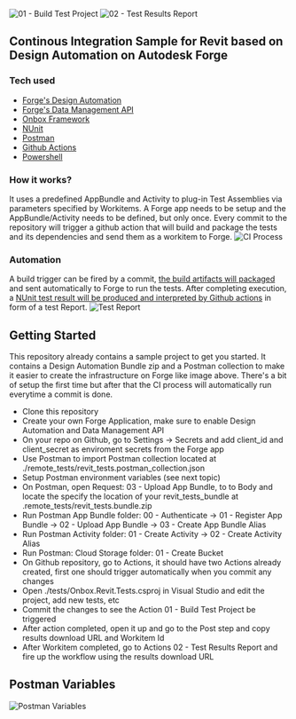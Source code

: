 ![01 - Build Test Project](https://github.com/engthiago/Onbox.Revit.Tests.Sample/workflows/01%20-%20Build%20Test%20Project/badge.svg)
![02 - Test Results Report](https://github.com/engthiago/Onbox.Revit.Tests.Sample/workflows/02%20-%20Test%20Results%20Report/badge.svg)
## Continous Integration Sample for Revit based on Design Automation on Autodesk Forge

### Tech used
- [Forge's Design Automation](https://forge.autodesk.com/en/docs/design-automation/v3/developers_guide/overview/)
- [Forge's Data Management API](https://forge.autodesk.com/en/docs/data/v2/overview/)
- [Onbox Framework](https://github.com/engthiago/Onboxframework)
- [NUnit](https://nunit.org/)
- [Postman](https://www.postman.com/)
- [Github Actions](https://github.com/features/actions)
- [Powershell](https://docs.microsoft.com/en-us/powershell)

### How it works?
It uses a predefined AppBundle and Activity to plug-in Test Assemblies via parameters specified by Workitems. A Forge app needs to be setup and the AppBundle/Activity needs to be defined, but only once. Every commit to the repository will trigger a github action that will build and package the tests and its dependencies and send them as a workitem to Forge.
![CI Process](https://raw.githubusercontent.com/engthiago/Onbox.Revit.Tests.Sample/master/CI.png)

### Automation
A build trigger can be fired by a commit, [the build artifacts will packaged](https://github.com/engthiago/Onbox.Revit.Tests.Sample/runs/1908490497?check_suite_focus=true) and sent automatically to Forge to run the tests. After completing execution, a [NUnit test result will be produced and interpreted by Github actions](https://github.com/engthiago/Onbox.Revit.Tests.Sample/runs/1908534974?check_suite_focus=true) in form of a test Report. 
![Test Report](https://raw.githubusercontent.com/engthiago/Onbox.Revit.Tests.Sample/master/test-report.png)

## Getting Started
This repository already contains a sample project to get you started. It contains a Design Automation Bundle zip and a Postman collection to make it easier to create the infrastructure on Forge like image above. There's a bit of setup the first time but after that the CI process will automatically run everytime a commit is done.
  - Clone this repository
  - Create your own Forge Application, make sure to enable Design Automation and Data Management API
  - On your repo on Github, go to Settings -> Secrets and add client_id and client_secret as enviroment secrets from the Forge app 
  - Use Postman to import Postman collection located at ./remote_tests/revit_tests.postman_collection.json
  - Setup Postman environment variables (see next topic)
  - On Postman, open Request: 03 - Upload App Bundle, to to Body and locate the specify the location of your revit_tests_bundle at .remote_tests/revit_tests.bundle.zip
  - Run Postman App Bundle folder: 00 - Authenticate -> 01 - Register App Bundle -> 02 - Upload App Bundle -> 03 - Create App Bundle Alias
  - Run Postman Activity folder: 01 - Create Activity -> 02 - Create Activity Alias
  - Run Postman: Cloud Storage folder: 01 - Create Bucket
  - On Github repository, go to Actions, it should have two Actions already created, first one should trigger automatically when you commit any changes
  - Open ./tests/Onbox.Revit.Tests.csproj in Visual Studio and edit the project, add new tests, etc
  - Commit the changes to see the Action 01 - Build Test Project be triggered
  - After action completed, open it up and go to the Post step and copy results download URL and Workitem Id
  - After Workitem completed, go to Actions 02 - Test Results Report and fire up the workflow using the results download URL

## Postman Variables
![Postman Variables](https://raw.githubusercontent.com/engthiago/Onbox.Revit.Tests.Sample/master/postman-variables.jpg)

